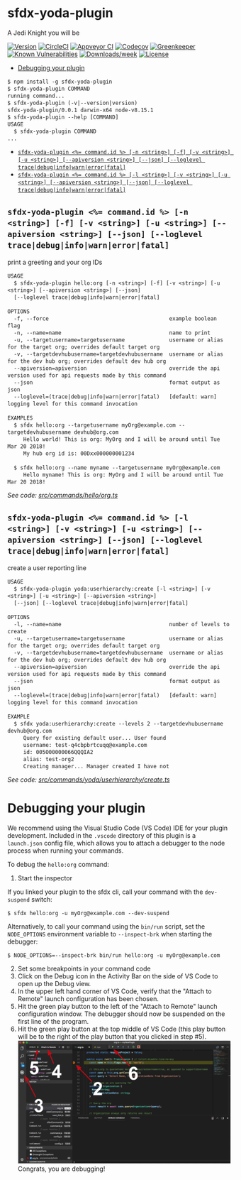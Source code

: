 sfdx-yoda-plugin
================

A Jedi Knight you will be

[![Version](https://img.shields.io/npm/v/sfdx-yoda-plugin.svg)](https://npmjs.org/package/sfdx-yoda-plugin)
[![CircleCI](https://circleci.com/gh/deejay-hub/sfdx-yoda-plugin/tree/master.svg?style=shield)](https://circleci.com/gh/deejay-hub/sfdx-yoda-plugin/tree/master)
[![Appveyor CI](https://ci.appveyor.com/api/projects/status/github/deejay-hub/sfdx-yoda-plugin?branch=master&svg=true)](https://ci.appveyor.com/project/heroku/sfdx-yoda-plugin/branch/master)
[![Codecov](https://codecov.io/gh/deejay-hub/sfdx-yoda-plugin/branch/master/graph/badge.svg)](https://codecov.io/gh/deejay-hub/sfdx-yoda-plugin)
[![Greenkeeper](https://badges.greenkeeper.io/deejay-hub/sfdx-yoda-plugin.svg)](https://greenkeeper.io/)
[![Known Vulnerabilities](https://snyk.io/test/github/deejay-hub/sfdx-yoda-plugin/badge.svg)](https://snyk.io/test/github/deejay-hub/sfdx-yoda-plugin)
[![Downloads/week](https://img.shields.io/npm/dw/sfdx-yoda-plugin.svg)](https://npmjs.org/package/sfdx-yoda-plugin)
[![License](https://img.shields.io/npm/l/sfdx-yoda-plugin.svg)](https://github.com/deejay-hub/sfdx-yoda-plugin/blob/master/package.json)

<!-- toc -->
* [Debugging your plugin](#debugging-your-plugin)
<!-- tocstop -->
<!-- install -->
<!-- usage -->
```sh-session
$ npm install -g sfdx-yoda-plugin
$ sfdx-yoda-plugin COMMAND
running command...
$ sfdx-yoda-plugin (-v|--version|version)
sfdx-yoda-plugin/0.0.1 darwin-x64 node-v8.15.1
$ sfdx-yoda-plugin --help [COMMAND]
USAGE
  $ sfdx-yoda-plugin COMMAND
...
```
<!-- usagestop -->
<!-- commands -->
* [`sfdx-yoda-plugin <%= command.id %> [-n <string>] [-f] [-v <string>] [-u <string>] [--apiversion <string>] [--json] [--loglevel trace|debug|info|warn|error|fatal]`](#sfdx-yoda-plugin--commandid---n-string--f--v-string--u-string---apiversion-string---json---loglevel-tracedebuginfowarnerrorfatal)
* [`sfdx-yoda-plugin <%= command.id %> [-l <string>] [-v <string>] [-u <string>] [--apiversion <string>] [--json] [--loglevel trace|debug|info|warn|error|fatal]`](#sfdx-yoda-plugin--commandid---l-string--v-string--u-string---apiversion-string---json---loglevel-tracedebuginfowarnerrorfatal)

## `sfdx-yoda-plugin <%= command.id %> [-n <string>] [-f] [-v <string>] [-u <string>] [--apiversion <string>] [--json] [--loglevel trace|debug|info|warn|error|fatal]`

print a greeting and your org IDs

```
USAGE
  $ sfdx-yoda-plugin hello:org [-n <string>] [-f] [-v <string>] [-u <string>] [--apiversion <string>] [--json] 
  [--loglevel trace|debug|info|warn|error|fatal]

OPTIONS
  -f, --force                                      example boolean flag
  -n, --name=name                                  name to print
  -u, --targetusername=targetusername              username or alias for the target org; overrides default target org
  -v, --targetdevhubusername=targetdevhubusername  username or alias for the dev hub org; overrides default dev hub org
  --apiversion=apiversion                          override the api version used for api requests made by this command
  --json                                           format output as json
  --loglevel=(trace|debug|info|warn|error|fatal)   [default: warn] logging level for this command invocation

EXAMPLES
  $ sfdx hello:org --targetusername myOrg@example.com --targetdevhubusername devhub@org.com
     Hello world! This is org: MyOrg and I will be around until Tue Mar 20 2018!
     My hub org id is: 00Dxx000000001234
  
  $ sfdx hello:org --name myname --targetusername myOrg@example.com
     Hello myname! This is org: MyOrg and I will be around until Tue Mar 20 2018!
```

_See code: [src/commands/hello/org.ts](https://github.com/deejay-hub/sfdx-yoda-plugin/blob/v0.0.1/src/commands/hello/org.ts)_

## `sfdx-yoda-plugin <%= command.id %> [-l <string>] [-v <string>] [-u <string>] [--apiversion <string>] [--json] [--loglevel trace|debug|info|warn|error|fatal]`

create a user reporting line

```
USAGE
  $ sfdx-yoda-plugin yoda:userhierarchy:create [-l <string>] [-v <string>] [-u <string>] [--apiversion <string>] 
  [--json] [--loglevel trace|debug|info|warn|error|fatal]

OPTIONS
  -l, --name=name                                  number of levels to create
  -u, --targetusername=targetusername              username or alias for the target org; overrides default target org
  -v, --targetdevhubusername=targetdevhubusername  username or alias for the dev hub org; overrides default dev hub org
  --apiversion=apiversion                          override the api version used for api requests made by this command
  --json                                           format output as json
  --loglevel=(trace|debug|info|warn|error|fatal)   [default: warn] logging level for this command invocation

EXAMPLE
  $ sfdx yoda:userhierarchy:create --levels 2 --targetdevhubusername devhub@org.com
     Query for existing default user... User found
     username: test-q4cbpbrtcuqq@example.com
     id: 005O00000066QQQIA2
     alias: test-org2
     Creating manager... Manager created I have not
```

_See code: [src/commands/yoda/userhierarchy/create.ts](https://github.com/deejay-hub/sfdx-yoda-plugin/blob/v0.0.1/src/commands/yoda/userhierarchy/create.ts)_
<!-- commandsstop -->
<!-- debugging-your-plugin -->
# Debugging your plugin
We recommend using the Visual Studio Code (VS Code) IDE for your plugin development. Included in the `.vscode` directory of this plugin is a `launch.json` config file, which allows you to attach a debugger to the node process when running your commands.

To debug the `hello:org` command: 
1. Start the inspector
  
If you linked your plugin to the sfdx cli, call your command with the `dev-suspend` switch: 
```sh-session
$ sfdx hello:org -u myOrg@example.com --dev-suspend
```
  
Alternatively, to call your command using the `bin/run` script, set the `NODE_OPTIONS` environment variable to `--inspect-brk` when starting the debugger:
```sh-session
$ NODE_OPTIONS=--inspect-brk bin/run hello:org -u myOrg@example.com
```

2. Set some breakpoints in your command code
3. Click on the Debug icon in the Activity Bar on the side of VS Code to open up the Debug view.
4. In the upper left hand corner of VS Code, verify that the "Attach to Remote" launch configuration has been chosen.
5. Hit the green play button to the left of the "Attach to Remote" launch configuration window. The debugger should now be suspended on the first line of the program. 
6. Hit the green play button at the top middle of VS Code (this play button will be to the right of the play button that you clicked in step #5).
<br><img src=".images/vscodeScreenshot.png" width="480" height="278"><br>
Congrats, you are debugging!
